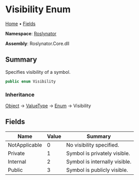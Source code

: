 # Visibility Enum

[Home](../../README.md) &#x2022; [Fields](#fields)

**Namespace**: [Roslynator](../README.md)

**Assembly**: Roslynator\.Core\.dll

## Summary

Specifies visibility of a symbol\.

```csharp
public enum Visibility
```

### Inheritance

[Object](https://docs.microsoft.com/en-us/dotnet/api/system.object) &#x2192; [ValueType](https://docs.microsoft.com/en-us/dotnet/api/system.valuetype) &#x2192; [Enum](https://docs.microsoft.com/en-us/dotnet/api/system.enum) &#x2192; Visibility

## Fields

| Name | Value | Summary |
| ---- | ----- | ------- |
| NotApplicable | 0 | No visibility specified\. |
| Private | 1 | Symbol is privately visible\. |
| Internal | 2 | Symbol is internally visible\. |
| Public | 3 | Symbol is publicly visible\. |

